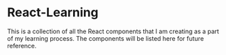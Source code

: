 # React-Learning

This is a collection of all the React components that I am creating as a part of my learning process. The components will be listed here for future reference.
